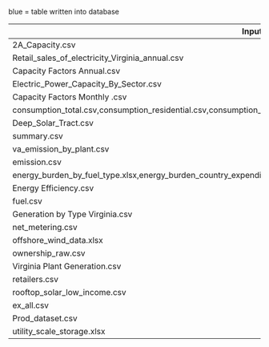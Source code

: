 blue = table written into database

| Input File/ Raw Data | R script | Output/ Clean Data |
| --- | --- | --- |
| 2A\_Capacity.csv | capacity\_cleaning.R | capacity\_2A.csv |
| Retail\_sales\_of\_electricity\_Virginia\_annual.csv | cleaning\_electricity\_retail\_annual.R | retail\_sales\_of\_electricity\_annual\_clean.csv |
| Capacity Factors Annual.csv | cleaning\_annual\_capacity\_factors.R | Capacity\_Factors\_Annual\_Clean.csv |
| Electric\_Power\_Capacity\_By\_Sector.csv | cleaning\_capacity.R | Electric\_Utility\_Capacity\_Clean.csv,Electric\_IPP\_CHP\_Capacity\_Clean.csv,Whole\_Electric\_Industry\_Capacity\_Clean.csv |
| Capacity Factors Monthly .csv | cleaning\_capacity\_monthly.R | Capacity Factors Monthly .csv |
| consumption\_total.csv,consumption\_residential.csv,consumption\_commerical.csv,consumption\_industrial.csv,consumption\_transportation.csv | cleaning\_consumption\_by\_sector.R | va\_consumption\_by\_sector\_1960\_to\_2017.csv |
| Deep\_Solar\_Tract.csv | cleaning\_deep\_solar.R | deep\_solar |
| summary.csv | cleaning\_electricity\_summary.R | electricity\_summary.csv |
| va\_emission\_by\_plant.csv | cleaning\_emission\_by\_plant.R | va\_emission\_by\_plant.csv |
| emission.csv | cleaning\_emissions.R | all\_emission\_by\_source.csv |
| energy\_burden\_by\_fuel\_type.xlsx,energy\_burden\_country\_expenditures.xlsx,energy\_burden\_county\_percent\_income.xlsx | cleaning\_energy\_burden\_va.R | energy\_burden\_by\_fuel\_type,energy\_burden\_county\_expenditures,energy\_burden\_county\_percent\_income |
| Energy Efficiency.csv | cleaning\_energy\_efficiency.R | Energy\_Efficiency\_Clean.csv |
| fuel.csv | cleaning\_fuel.R | fuel.csv |
| Generation by Type Virginia.csv | cleaning\_generation\_by\_sector.R | Electric\_Utility\_Generation.csv,Electric\_IPP\_CHP\_Generation.csv,Whole\_Electric\_Industry\_Generation.csv |
| net\_metering.csv | cleaning\_net\_metering.R | photovoltaic\_capacity\_clean.csvnet\_metering\_cleaned.csv |
| offshore\_wind\_data.xlsx | cleaning\_offshore\_wind.R | total\_mw\_offshore\_wind,net\_capacity\_factor\_offshore\_wind,total\_production\_forecast\_offshore\_wind |
| ownership\_raw.csv | cleaning\_ownership.R | ownership\_clean.csv |
| Virginia Plant Generation.csv | cleaning\_plant\_generation.R | Plant\_Generation\_Data\_Virginia.csv |
| retailers.csv | cleaning\_retailers.R | retailers\_clean.csv |
| rooftop\_solar\_low\_income.csv | cleaning\_rooftop\_solar\_low\_income.R | rooftop\_solar\_low\_income |
| ex\_all.csv | cleaning\_total\_expenditure.R | va\_electricity\_total\_ex\_1970\_to\_2017.csv |
| Prod\_dataset.csv | cleaning\_total\_production.R | va\_total\_prod\_1960\_to\_2017.csv |
| utility\_scale\_storage.xlsx | cleaning\_utility\_scale\_storage.R | utility\_scale\_storage\_va |

